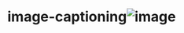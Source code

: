 # image-captioning![image](https://github.com/WhiteHacker-cmd/image-captioning/assets/63974207/29874e0c-cb89-4ffc-b639-6447e18721da)
